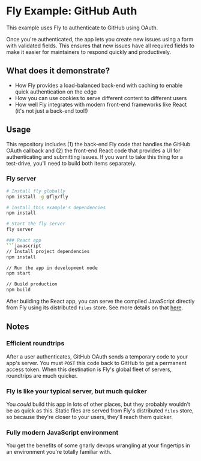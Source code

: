 # Fly Example: GitHub Auth

This example uses Fly to authenticate to GitHub using OAuth.

Once you're authenticated, the app lets you create new issues using a form with validated fields. This ensures that new issues have all required fields to make it easier for maintainers to respond quickly and productively.

## What does it demonstrate?

- How Fly provides a load-balanced back-end with caching to enable quick authentication on the edge
- How you can use cookies to serve different content to different users
- How well Fly integrates with modern front-end frameworks like React (it's not just a back-end tool!)

## Usage

This repository includes (1) the back-end Fly code that handles the GitHub OAuth callback and (2) the front-end React code that provides a UI for authenticating and submitting issues. If you want to take this thing for a test-drive, you'll need to build both items separately.

### Fly server
```bash
# Install fly globally
npm install -g @fly/fly

# Install this example's dependencies
npm install

# Start the fly server
fly server

### React app
```javascript
// Install project dependencies
npm install

// Run the app in development mode
npm start

// Build production 
npm build
```

After building the React app, you can serve the compiled JavaScript directly from Fly using its distributed `files` store. See more details on that [here](https://fly.io/docs/apps/).

## Notes

### Efficient roundtrips

After a user authenticates, GitHub OAuth sends a temporary code to your app's server. You must `POST` this code back to GitHub to get a permanent access token. When this destination is Fly's global fleet of servers, roundtrips are much quicker.

### Fly is like your typical server, but much quicker

You _could_ build this app in lots of other places, but they probably wouldn't be as quick as this. Static files are served from Fly's distributed `files` store, so because they're closer to your users, they'll reach them quicker.

### Fully modern JavaScript environment

You get the benefits of some gnarly devops wrangling at your fingertips in an environment you're totally familiar with.
